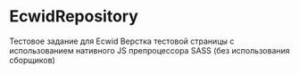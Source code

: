 # EcwidRepository
Тестовое задание для Ecwid
Верстка тестовой страницы с использованием нативного JS препроцессора SASS (без использования сборщиков)
